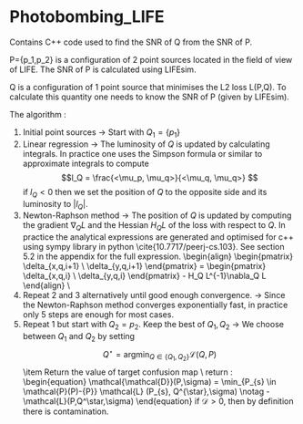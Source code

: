 # Photobombing_LIFE

Contains C++ code used to find the SNR of Q from the SNR of P.

P={p_1,p_2} is a configuration of 2 point sources located in the field of view of LIFE. The SNR of P is calculated using LIFEsim. 

Q is a configuration of 1 point source that minimises the L2 loss L(P,Q). To calculate this quantity one needs to know the SNR of P (given by LIFEsim).

The algorithm :
1. Initial point sources -> Start with $Q_1 = \{p_1\}$
2. Linear regression -> The luminosity of $Q$ is updated by calculating integrals. In practice one uses the Simpson formula or similar to approximate integrals to compute $$l_Q = \frac{<\mu_p, \mu_q>}{<\mu_q, \mu_q>} $$
  if $l_Q < 0$ then we set the position of $Q$ to the opposite side and its luminosity to $|l_Q|$.
3. Newton-Raphson method -> The position of $Q$ is updated by computing the gradient $\nabla_Q L$ and the Hessian $H_Q L$ of the loss with respect to $Q$. In practice the analytical expressions are generated and optimised for c++ using sympy library in python \cite{10.7717/peerj-cs.103}. See section 5.2 in the appendix for the full expression.
    \begin{align}
         \begin{pmatrix}
        \delta_{x,q,i+1} \\
        \delta_{y,q,i+1}
    \end{pmatrix} = \begin{pmatrix}
        \delta_{x,q,i} \\
        \delta_{y,q,i}
    \end{pmatrix} - H_Q L^{-1}\nabla_Q L 
    \end{align} \\
4. Repeat 2 and 3 alternatively until good enough convergence. -> Since the Newton-Raphson method converges exponentially fast, in practice only 5 steps are enough for most cases.
5. Repeat 1 but start with $Q_2=p_2$. Keep the best of $Q_1,Q_2$ -> We choose between $Q_1$ and $Q_2$ by setting $$ Q^\star = \mbox{argmin}_{Q \in \{Q_1,Q_2\}} \mathcal{L}(Q,P)$$
    \item Return the value of target confusion map \\
    return : \begin{equation}
        \mathcal{\mathcal{D}}(P,\sigma) = \min_{P_{s} \in \mathcal{P}(P)-\{P\}} \mathcal{L} (P_{s}, Q^{\star},\sigma) \notag - \mathcal{L}(P,Q^\star,\sigma)
    \end{equation} 
    if $\mathcal{D} > 0$, then by definition there is contamination.
